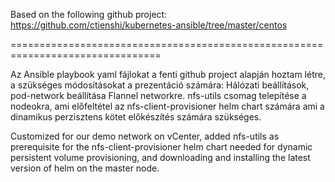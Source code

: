 Based on the following github project:
https://github.com/ctienshi/kubernetes-ansible/tree/master/centos

================================================================================

Az Ansible playbook yaml fájlokat a fenti github project alapján hoztam létre, a
szükséges módosításokat a prezentáció számára:
Hálózati beállítások, pod-network beállítása Flannel networkre.
nfs-utils csomag telepítése a nodeokra, ami előfeltétel az nfs-client-provisioner helm chart számára ami a dinamikus perzisztens kötet előkészítés számára szükséges.

Customized for our demo network on vCenter, added nfs-utils as prerequisite for the nfs-client-provisioner helm chart needed for dynamic persistent volume provisioning, and downloading and installing the latest version of helm on the master node.
